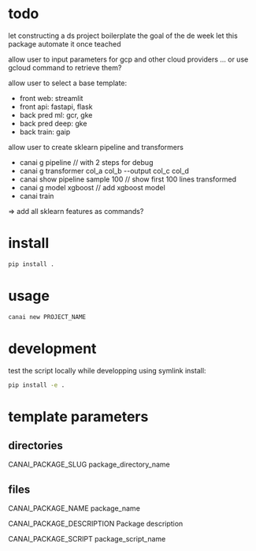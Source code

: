 
# todo

let constructing a ds project boilerplate the goal of the de week
let this package automate it once teached

allow user to input parameters for gcp and other cloud providers
... or use gcloud command to retrieve them?

allow user to select a base template:
- front web: streamlit
- front api: fastapi, flask
- back pred ml: gcr, gke
- back pred deep: gke
- back train: gaip

allow user to create sklearn pipeline and transformers
- canai g pipeline // with 2 steps for debug
- canai g transformer col_a col_b --output col_c col_d
- canai show pipeline sample 100 // show first 100 lines transformed
- canai g model xgboost // add xgboost model
- canai train

=> add all sklearn features as commands?

# install

``` bash
pip install .
```

# usage

``` bash
canai new PROJECT_NAME
```

# development

test the script locally while developping using symlink install:

``` bash
pip install -e .
```

# template parameters

## directories

CANAI_PACKAGE_SLUG            package_directory_name

## files

CANAI_PACKAGE_NAME            package_name

CANAI_PACKAGE_DESCRIPTION     Package description

CANAI_PACKAGE_SCRIPT          package_script_name
